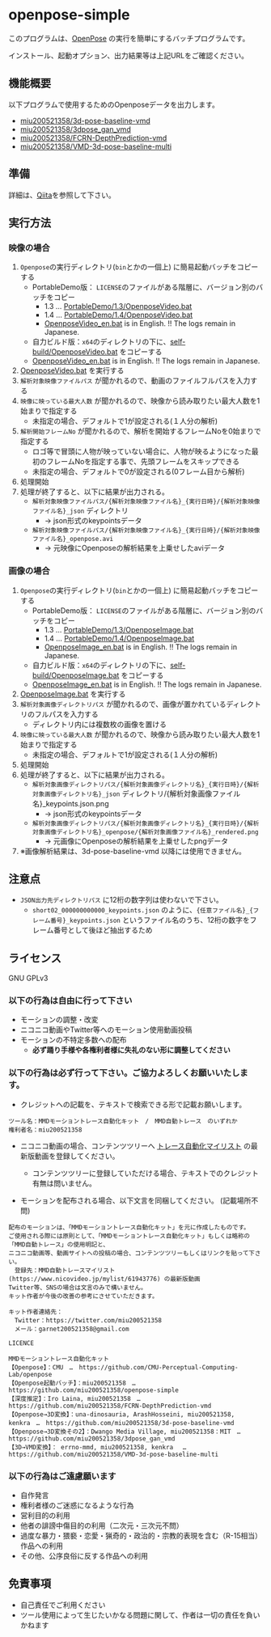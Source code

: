 # openpose-simple

このプログラムは、[OpenPose](https://github.com/CMU-Perceptual-Computing-Lab/openpose) の実行を簡単にするバッチプログラムです。

インストール、起動オプション、出力結果等は上記URLをご確認ください。

## 機能概要

以下プログラムで使用するためのOpenposeデータを出力します。

 - [miu200521358/3d-pose-baseline-vmd](https://github.com/miu200521358/3d-pose-baseline-vmd)
 - [miu200521358/3dpose_gan_vmd](https://github.com/miu200521358/3dpose_gan_vmd)
 - [miu200521358/FCRN-DepthPrediction-vmd](https://github.com/miu200521358/FCRN-DepthPrediction-vmd)
 - [miu200521358/VMD-3d-pose-baseline-multi](https://github.com/miu200521358/VMD-3d-pose-baseline-multi)


## 準備

詳細は、[Qiita](https://qiita.com/miu200521358/items/d826e9d70853728abc51)を参照して下さい。

## 実行方法

### 映像の場合

1. `Openpose`の実行ディレクトリ(`bin`とかの一個上) に簡易起動バッチをコピーする
    - PortableDemo版： `LICENSE`のファイルがある階層に、バージョン別のバッチをコピー
      - 1.3 … [PortableDemo/1.3/OpenposeVideo.bat](PortableDemo/1.3/OpenposeVideo.bat) 
      - 1.4 … [PortableDemo/1.4/OpenposeVideo.bat](PortableDemo/1.4/OpenposeVideo.bat) 
      - [OpenposeVideo_en.bat](OpenposeVideo_en.bat) is in English. !! The logs remain in Japanese.
    - 自力ビルド版：`x64`のディレクトリの下に、[self-build/OpenposeVideo.bat](self-build/OpenposeVideo.bat) をコピーする
    - [OpenposeVideo_en.bat](OpenposeVideo_en.bat) is in English. !! The logs remain in Japanese.
1. [OpenposeVideo.bat](OpenposeVideo.bat) を実行する
1. `解析対象映像ファイルパス` が聞かれるので、動画のファイルフルパスを入力する
1. `映像に映っている最大人数` が聞かれるので、映像から読み取りたい最大人数を1始まりで指定する
	- 未指定の場合、デフォルトで1が設定される(１人分の解析)
1. `解析開始フレームNo` が聞かれるので、解析を開始するフレームNoを0始まりで指定する
	- ロゴ等で冒頭に人物が映っていない場合に、人物が映るようになった最初のフレームNoを指定する事で、先頭フレームをスキップできる
	- 未指定の場合、デフォルトで0が設定される(0フレーム目から解析)
1. 処理開始
1. 処理が終了すると、以下に結果が出力される。
    - `解析対象映像ファイルパス/{解析対象映像ファイル名}_{実行日時}/{解析対象映像ファイル名}_json` ディレクトリ
        - → json形式のkeypointsデータ
    - `解析対象映像ファイルパス/{解析対象映像ファイル名}_{実行日時}/{解析対象映像ファイル名}_openpose.avi`
        - → 元映像にOpenposeの解析結果を上乗せしたaviデータ

### 画像の場合

1. `Openpose`の実行ディレクトリ(`bin`とかの一個上) に簡易起動バッチをコピーする
    - PortableDemo版： `LICENSE`のファイルがある階層に、バージョン別のバッチをコピー
      - 1.3 … [PortableDemo/1.3/OpenposeImage.bat](PortableDemo/1.3/OpenposeImage.bat) 
      - 1.4 … [PortableDemo/1.4/OpenposeImage.bat](PortableDemo/1.4/OpenposeImage.bat) 
      - [OpenposeImage_en.bat](OpenposeImage_en.bat) is in English. !! The logs remain in Japanese.
    - 自力ビルド版：`x64`のディレクトリの下に、[self-build/OpenposeImage.bat](self-build/OpenposeImage.bat) をコピーする
    - [OpenposeImage_en.bat](OpenposeImage_en.bat) is in English. !! The logs remain in Japanese.
1. [OpenposeImage.bat](OpenposeImage.bat) を実行する
1. `解析対象画像ディレクトリパス` が聞かれるので、画像が置かれているディレクトリのフルパスを入力する
    - ディレクトリ内には複数枚の画像を置ける
1. `映像に映っている最大人数` が聞かれるので、映像から読み取りたい最大人数を1始まりで指定する
	- 未指定の場合、デフォルトで1が設定される(１人分の解析)
1. 処理開始
1. 処理が終了すると、以下に結果が出力される。
    - `解析対象画像ディレクトリパス/{解析対象画像ディレクトリ名}_{実行日時}/{解析対象画像ディレクトリ名}_json` ディレクトリ/{解析対象画像ファイル名}_keypoints.json.png
        - → json形式のkeypointsデータ
    - `解析対象画像ディレクトリパス/{解析対象画像ディレクトリ名}_{実行日時}/{解析対象画像ディレクトリ名}_openpose/{解析対象画像ファイル名}_rendered.png`
        - → 元画像にOpenposeの解析結果を上乗せしたpngデータ
1. ※画像解析結果は、3d-pose-baseline-vmd 以降には使用できません。

## 注意点

- `JSON出力先ディレクトリパス` に12桁の数字列は使わないで下さい。
    - `short02_000000000000_keypoints.json` のように、`{任意ファイル名}_{フレーム番号}_keypoints.json` というファイル名のうち、12桁の数字をフレーム番号として後ほど抽出するため

## ライセンス
GNU GPLv3


### 以下の行為は自由に行って下さい

- モーションの調整・改変
- ニコニコ動画やTwitter等へのモーション使用動画投稿
- モーションの不特定多数への配布
    - **必ず踊り手様や各権利者様に失礼のない形に調整してください**

### 以下の行為は必ず行って下さい。ご協力よろしくお願いいたします。

- クレジットへの記載を、テキストで検索できる形で記載お願いします。

```
ツール名：MMDモーショントレース自動化キット　/　MMD自動トレース　のいずれか
権利者名：miu200521358
```
- ニコニコ動画の場合、コンテンツツリーへ [トレース自動化マイリスト](https://www.nicovideo.jp/mylist/61943776) の最新版動画を登録してください。
    - コンテンツツリーに登録していただける場合、テキストでのクレジット有無は問いません。

- モーションを配布される場合、以下文言を同梱してください。 (記載場所不問)

```
配布のモーションは、「MMDモーショントレース自動化キット」を元に作成したものです。
ご使用される際には原則として、「MMDモーショントレース自動化キット」もしくは略称の「MMD自動トレース」の使用明記と、
ニコニコ動画等、動画サイトへの投稿の場合、コンテンツツリーもしくはリンクを貼って下さい。
　登録先：MMD自動トレースマイリスト(https://www.nicovideo.jp/mylist/61943776) の最新版動画
Twitter等、SNSの場合は文言のみで構いません。
キット作者が今後の改善の参考にさせていただきます。

キット作者連絡先：
　Twitter：https://twitter.com/miu200521358
　メール：garnet200521358@gmail.com

LICENCE

MMDモーショントレース自動化キット
【Openpose】：CMU　…　https://github.com/CMU-Perceptual-Computing-Lab/openpose
【Openpose起動バッチ】：miu200521358　…　https://github.com/miu200521358/openpose-simple
【深度推定】：Iro Laina, miu200521358　…　https://github.com/miu200521358/FCRN-DepthPrediction-vmd
【Openpose→3D変換】：una-dinosauria, ArashHosseini, miu200521358, kenkra　…　https://github.com/miu200521358/3d-pose-baseline-vmd
【Openpose→3D変換その2】：Dwango Media Village, miu200521358：MIT　…　https://github.com/miu200521358/3dpose_gan_vmd
【3D→VMD変換】： errno-mmd, miu200521358, kenkra 　…　https://github.com/miu200521358/VMD-3d-pose-baseline-multi
```

### 以下の行為はご遠慮願います

- 自作発言
- 権利者様のご迷惑になるような行為
- 営利目的の利用
- 他者の誹謗中傷目的の利用（二次元・三次元不問）
- 過度な暴力・猥褻・恋愛・猟奇的・政治的・宗教的表現を含む（R-15相当）作品への利用
- その他、公序良俗に反する作品への利用

## 免責事項

- 自己責任でご利用ください
- ツール使用によって生じたいかなる問題に関して、作者は一切の責任を負いかねます
